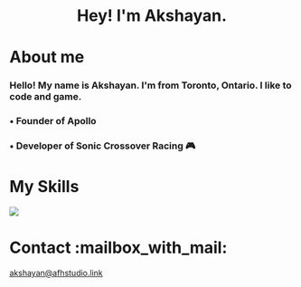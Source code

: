<h1 align=center>Hey! I'm Akshayan.</h1>

<h1>About me</h1>
<h3>Hello! My name is Akshayan. I'm from Toronto, Ontario. I like to code and game.</h3>
<h3>• Founder of Apollo</h3>
<h3>• Developer of Sonic Crossover Racing 🎮</h3>
<h1>My Skills</h1>
  <a href="https://skillicons.dev">
    <img src="https://skillicons.dev/icons?i=html,css,js,bots,cloudflare,blender" />
  </a>
<h1>Contact :mailbox_with_mail:</h1>
<a href="mailto:akshayan@afhstudio.link?subject=Hello!"<h2>akshayan@afhstudio.link</h2></a>
